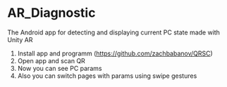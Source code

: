 # AR_Diagnostic
The Android app for detecting and displaying current PC state made with Unity AR
1. Install app and programm (https://github.com/zachbabanov/QRSC)
2. Open app and scan QR
3. Now you can see PC params
4. Also you can switch pages with params using swipe gestures
